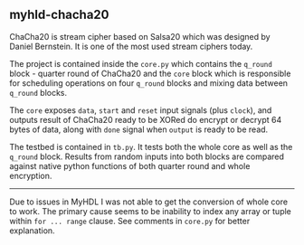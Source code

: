 ## myhld-chacha20

ChaCha20 is stream cipher based on Salsa20 which was designed by Daniel Bernstein.
It is one of the most used stream ciphers today.

The project is contained inside the `core.py` which contains the `q_round` block -
quarter round of ChaCha20 and the `core` block which is responsible for scheduling operations on
four `q_round` blocks and mixing data between `q_round` blocks.

The `core` exposes `data`, `start` and `reset` input signals (plus `clock`), and outputs
result of ChaCha20 ready to be XORed do encrypt or decrypt 64 bytes of data, along with
`done` signal when `output` is ready to be read.

The testbed is contained in `tb.py`. It tests both the whole core as well as the `q_round` block.
Results from random inputs into both blocks are compared against native python functions of both
quarter round and whole encryption.

----

Due to issues in MyHDL I was not able to get the conversion of whole core to work.
The primary cause seems to be inability to index any array or tuple within `for ... range` clause.
See comments in `core.py` for better explanation.



